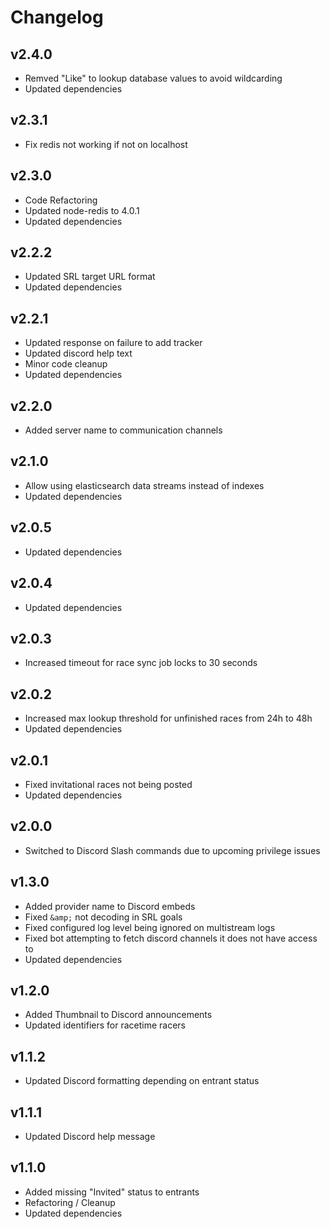 # Changelog

## v2.4.0

- Remved "Like" to lookup database values to avoid wildcarding
- Updated dependencies

## v2.3.1

- Fix redis not working if not on localhost

## v2.3.0

- Code Refactoring
- Updated node-redis to 4.0.1
- Updated dependencies

## v2.2.2

- Updated SRL target URL format
- Updated dependencies

## v2.2.1

- Updated response on failure to add tracker
- Updated discord help text
- Minor code cleanup
- Updated dependencies

## v2.2.0

- Added server name to communication channels

## v2.1.0

- Allow using elasticsearch data streams instead of indexes
- Updated dependencies

## v2.0.5

- Updated dependencies

## v2.0.4

- Updated dependencies

## v2.0.3

- Increased timeout for race sync job locks to 30 seconds

## v2.0.2

- Increased max lookup threshold for unfinished races from 24h to 48h
- Updated dependencies

## v2.0.1

- Fixed invitational races not being posted
- Updated dependencies

## v2.0.0

- Switched to Discord Slash commands due to upcoming privilege issues

## v1.3.0

- Added provider name to Discord embeds
- Fixed `&amp;` not decoding in SRL goals
- Fixed configured log level being ignored on multistream logs
- Fixed bot attempting to fetch discord channels it does not have access to
- Updated dependencies

## v1.2.0

- Added Thumbnail to Discord announcements
- Updated identifiers for racetime racers

## v1.1.2

- Updated Discord formatting depending on entrant status

## v1.1.1

- Updated Discord help message

## v1.1.0

- Added missing "Invited" status to entrants
- Refactoring / Cleanup
- Updated dependencies
